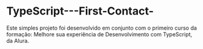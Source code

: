 # TypeScript---First-Contact-
Este simples projeto foi desenvolvido em conjunto com o primeiro curso da formação: Melhore sua experiência de Desenvolvimento com TypeScript, da Alura.
